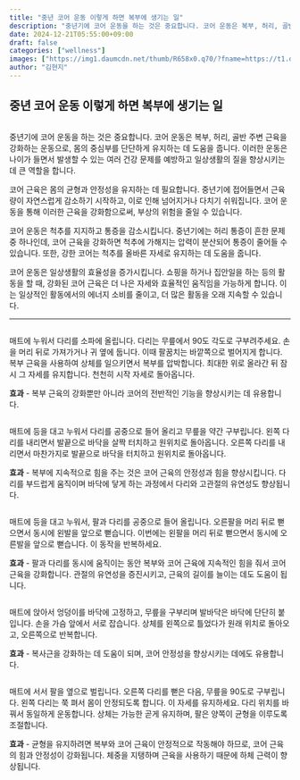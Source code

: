 ```yaml
---
title: "중년 코어 운동 이렇게 하면 복부에 생기는 일"
description: "중년기에 코어 운동을 하는 것은 중요합니다. 코어 운동은 복부, 허리, 골반 주변 근육을 강화하는 운동으로, 몸의 중심부를 단단하게 유지하는 데 도움을 줍니다. 이러한 운동은 나이가 들면서 발생할 수 있는 여러 건강 문제를 예방하고 일상생활의 질을 향상시키는 데 큰 역"
date: 2024-12-21T05:55:00+09:00
draft: false
categories: ["wellness"]
images: ["https://img1.daumcdn.net/thumb/R658x0.q70/?fname=https://t1.daumcdn.net/news/202405/21/tenbody/20240521060000763kepx.jpg", "https://t1.daumcdn.net/news/202405/21/tenbody/20240521060001043eiwb.gif", "https://t1.daumcdn.net/news/202405/21/tenbody/20240521060001495ckci.gif", "https://t1.daumcdn.net/news/202405/21/tenbody/20240521060002002dzxa.gif", "https://t1.daumcdn.net/news/202405/21/tenbody/20240521060002547ezyt.gif"]
author: "김현지"
---
```


<h2 >중년 코어 운동 이렇게 하면 복부에 생기는 일</h2> <figure ><img src="https://img1.daumcdn.net/thumb/R658x0.q70/?fname=https://t1.daumcdn.net/news/202405/21/tenbody/20240521060000763kepx.jpg" alt=""/></figure> <p>중년기에 코어 운동을 하는 것은 중요합니다. 코어 운동은 복부, 허리, 골반 주변 근육을 강화하는 운동으로, 몸의 중심부를 단단하게 유지하는 데 도움을 줍니다. 이러한 운동은 나이가 들면서 발생할 수 있는 여러 건강 문제를 예방하고 일상생활의 질을 향상시키는 데 큰 역할을 합니다.</p> <p>코어 근육은 몸의 균형과 안정성을 유지하는 데 필요합니다. 중년기에 접어들면서 근육량이 자연스럽게 감소하기 시작하고, 이로 인해 넘어지거나 다치기 쉬워집니다. 코어 운동을 통해 이러한 근육을 강화함으로써, 부상의 위험을 줄일 수 있습니다.</p> <p>코어 운동은 척추를 지지하고 통증을 감소시킵니다. 중년기에는 허리 통증이 흔한 문제 중 하나인데, 코어 근육을 강화하면 척추에 가해지는 압력이 분산되어 통증이 줄어들 수 있습니다. 또한, 강한 코어는 척추를 올바른 자세로 유지하는 데 도움을 줍니다.</p> <p>코어 운동은 일상생활의 효율성을 증가시킵니다. 쇼핑을 하거나 집안일을 하는 등의 활동을 할 때, 강화된 코어 근육은 더 나은 자세와 효율적인 움직임을 가능하게 합니다. 이는 일상적인 활동에서의 에너지 소비를 줄이고, 더 많은 활동을 오래 지속할 수 있습니다.</p> <hr /> <figure ><img src="https://t1.daumcdn.net/news/202405/21/tenbody/20240521060001043eiwb.gif" alt=""/></figure> <p>매트에 누워서 다리를 소파에 올립니다. 다리는 무릎에서 90도 각도로 구부려주세요. 손을 머리 뒤로 가져가거나 귀 옆에 둡니다. 이때 팔꿈치는 바깥쪽으로 벌어지게 합니다. 복부 근육을 사용하여 상체를 일으키면서 복부를 압박합니다. 최대한 위로 올라간 뒤 잠시 그 자세를 유지합니다. 천천히 시작 자세로 돌아옵니다.</p> <p><strong>효과</strong> - 복부 근육의 강화뿐만 아니라 코어의 전반적인 기능을 향상시키는 데 유용합니다.</p> <figure ><img src="https://t1.daumcdn.net/news/202405/21/tenbody/20240521060001495ckci.gif" alt=""/></figure> <p>매트에 등을 대고 누워서 다리를 공중으로 들어 올리고 무릎을 약간 구부립니다. 왼쪽 다리를 내리면서 발끝으로 바닥을 살짝 터치하고 원위치로 돌아옵니다. 오른쪽 다리를 내리면서 마찬가지로 발끝으로 바닥을 터치하고 원위치로 돌아옵니다.</p> <p><strong>효과</strong> - 복부에 지속적으로 힘을 주는 것은 코어 근육의 안정성과 힘을 향상시킵니다. 다리를 부드럽게 움직이며 바닥에 닿게 하는 과정에서 다리와 고관절의 유연성도 향상됩니다.</p> <figure ><img src="https://t1.daumcdn.net/news/202405/21/tenbody/20240521060002002dzxa.gif" alt=""/></figure> <p>매트에 등을 대고 누워서, 팔과 다리를 공중으로 들어 올립니다. 오른팔을 머리 뒤로 뻗으면서 동시에 왼발을 앞으로 뻗습니다. 이번에는 왼팔을 머리 뒤로 뻗으면서 동시에 오른발을 앞으로 뻗습니다. 이 동작을 반복하세요.</p> <p><strong>효과</strong> - 팔과 다리를 동시에 움직이는 동안 복부와 코어 근육에 지속적인 힘을 줘서 코어 근육을 강화합니다. 관절의 유연성을 증진시키고, 근육의 길이를 늘이는 데도 도움이 됩니다.</p> <figure ><img src="https://t1.daumcdn.net/news/202405/21/tenbody/20240521060002547ezyt.gif" alt=""/></figure> <p>매트에 앉아서 엉덩이를 바닥에 고정하고, 무릎을 구부리며 발바닥은 바닥에 단단히 붙입니다. 손을 가슴 앞에서 서로 잡습니다. 상체를 왼쪽으로 틀었다가 원래 위치로 돌아오고, 오른쪽으로 반복합니다.</p> <p><strong>효과</strong> - 복사근을 강화하는 데 도움이 되며, 코어 안정성을 향상시키는 데에도 유용합니다.</p> <figure ><img src="https://t1.daumcdn.net/news/202405/21/tenbody/20240521060002952ohka.gif" alt=""/></figure> <p>매트에 서서 팔을 옆으로 벌립니다. 오른쪽 다리를 뻗은 다음, 무릎을 90도로 구부립니다. 왼쪽 다리는 쭉 펴서 몸이 안정되도록 합니다. 이 자세를 유지하세요. 다리 위치를 바꿔서 동일하게 운동합니다. 상체는 가능한 곧게 유지하며, 팔은 양쪽이 균형을 이루도록 조절합니다.</p> <p><strong>효과</strong> - 균형을 유지하려면 복부와 코어 근육이 안정적으로 작동해야 하므로, 코어 근육의 힘과 안정성이 강화됩니다. 체중을 지탱하며 근육을 사용하기 때문에 하체 근력이 향상됩니다.</p>
